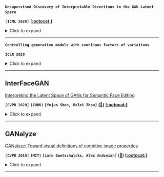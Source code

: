 **`Unsupervised Discovery of Interpretable Directions in the GAN Latent Space`**

**`[ICML 2020]`** **[[:octocat:](https://github.com/anvoynov/GANLatentDiscovery)]** 

<details><summary>Click to expand</summary><p>

![A9Rlu0i5j_139dt6w_ea4](https://raw.githubusercontent.com/yzy1996/Image-Hosting/master/20201101155344.png)


Features: **unsupervised, background removal**

Method: via jointly learning **a set of directions** and a **model** to distinguish the corresponding image transformations



based on InfoGAN



有一个解耦开的矩阵 $A \in \mathbb{R}^{d \times K}$

一个网络R，用来判断是哪个解耦出来的分量

Self-supervised learning

![mylatex20201030_110850](https://raw.githubusercontent.com/yzy1996/Image-Hosting/master/20201030110908.svg)



</p></details>

---





**`Controlling generative models with continuos factors of variations`**

**`ICLR 2020`**

<details><summary>Click to expand</summary><p>

Features: 

main contribution: solves the optimization problem in the latent space that maximizes the score of the pretrained model, predicting image memorability. Want to increase of memorability

</p></details>

---

## InterFaceGAN

[Interpreting the Latent Space of GANs for Semantic Face Editing](https://arxiv.org/abs/1907.10786)

**`[CVPR 2020]`**	**`(CUHK)`**	**`[Yujun Shen, Bolei Zhou]`**	**([:memo:]())**	**[[:octocat:](https://github.com/genforce/interfacegan)]**

<details><summary>Click to expand</summary><p>


![image-20201119164856956](https://raw.githubusercontent.com/yzy1996/Image-Hosting/master/20201119164859.png)

**Formulation**
$$
\operatorname{argmin}_{\theta} \mathcal{L}(\theta)=\mathbb{E}_{\mathbf{z}, \mathbf{y}, \alpha}\left[\left(A\left(G\left(T_{\theta}(\mathbf{z}, \alpha), \mathbf{y}\right)\right)-(A(G(\mathbf{z}, \mathbf{y}))+\alpha)\right)^{2}\right]
$$

$$
T_{\theta}(\mathbf{z}, \alpha)=\mathbf{z}+\alpha \theta
$$

$G$: use the Generator of [BigGAN]() which is pretrained on ImageNet

$A$: use a CNN of [MemNet]() to assesses an image property of memorability

$T$: moves the input $\mathbf{z}$ along a certain direction $\theta$ 

: learn to increase (or decrease) the memorability with a certain amount $\alpha$





</p></details>

---

## GANalyze

[GANalyze: Toward visual definitions of cognitive image properties](https://arxiv.org/abs/1906.10112)

**`[CVPR 2019]`**	**`(MIT)`**	**`[Lore Goetschalckx, Alex Andonian]`**	**([:memo:]())**	**[[:octocat:](https://github.com/LoreGoetschalckx/GANalyze)]**

<details><summary>Click to expand</summary><p>


![image-20201119164856956](https://raw.githubusercontent.com/yzy1996/Image-Hosting/master/20201119164859.png)

**Formulation**

![mylatex20201119_214151](https://raw.githubusercontent.com/yzy1996/Image-Hosting/master/20201119214216.svg)

![mylatex20201119_214351](https://raw.githubusercontent.com/yzy1996/Image-Hosting/master/20201119214436.svg)



G: use the Generator of [BigGAN]() which is pretrained on ImageNet

A: use a CNN of [MemNet]() to assesses an image property of memorability

T: moves the input $\mathbf{z}$ along a certain direction $\theta$ 

: learn to increase (or decrease) the memorability with a certain amount $\alpha$





</p></details>

---

